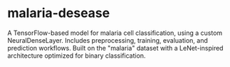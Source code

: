 # malaria-desease
A TensorFlow-based model for malaria cell classification, using a custom NeuralDenseLayer. Includes preprocessing, training, evaluation, and prediction workflows. Built on the "malaria" dataset with a LeNet-inspired architecture optimized for binary classification.
